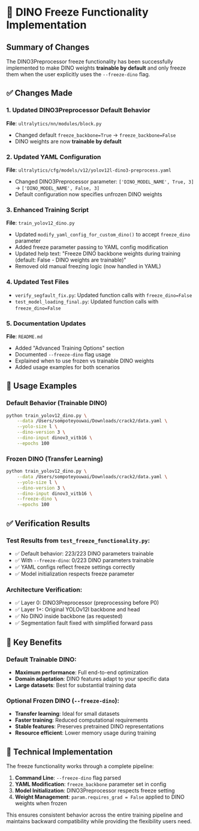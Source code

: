 # 🧊 DINO Freeze Functionality Implementation

## Summary of Changes

The DINO3Preprocessor freeze functionality has been successfully implemented to make DINO weights **trainable by default** and only freeze them when the user explicitly uses the `--freeze-dino` flag.

## ✅ Changes Made

### 1. Updated DINO3Preprocessor Default Behavior
**File**: `ultralytics/nn/modules/block.py`
- Changed default `freeze_backbone=True` → `freeze_backbone=False`
- DINO weights are now **trainable by default**

### 2. Updated YAML Configuration
**File**: `ultralytics/cfg/models/v12/yolov12l-dino3-preprocess.yaml`
- Changed DINO3Preprocessor parameter: `['DINO_MODEL_NAME', True, 3]` → `['DINO_MODEL_NAME', False, 3]`
- Default configuration now specifies unfrozen DINO weights

### 3. Enhanced Training Script
**File**: `train_yolov12_dino.py`
- Updated `modify_yaml_config_for_custom_dino()` to accept `freeze_dino` parameter
- Added freeze parameter passing to YAML config modification
- Updated help text: "Freeze DINO backbone weights during training (default: False - DINO weights are trainable)"
- Removed old manual freezing logic (now handled in YAML)

### 4. Updated Test Files
- `verify_segfault_fix.py`: Updated function calls with `freeze_dino=False`
- `test_model_loading_final.py`: Updated function calls with `freeze_dino=False`

### 5. Documentation Updates
**File**: `README.md`
- Added "Advanced Training Options" section
- Documented `--freeze-dino` flag usage
- Explained when to use frozen vs trainable DINO weights
- Added usage examples for both scenarios

## 🚀 Usage Examples

### Default Behavior (Trainable DINO)
```bash
python train_yolov12_dino.py \
    --data /Users/sompoteyouwai/Downloads/crack2/data.yaml \
    --yolo-size l \
    --dino-version 3 \
    --dino-input dinov3_vitb16 \
    --epochs 100
```

### Frozen DINO (Transfer Learning)
```bash
python train_yolov12_dino.py \
    --data /Users/sompoteyouwai/Downloads/crack2/data.yaml \
    --yolo-size l \
    --dino-version 3 \
    --dino-input dinov3_vitb16 \
    --freeze-dino \
    --epochs 100
```

## ✅ Verification Results

### Test Results from `test_freeze_functionality.py`:
- ✅ Default behavior: 223/223 DINO parameters trainable
- ✅ With `--freeze-dino`: 0/223 DINO parameters trainable  
- ✅ YAML configs reflect freeze settings correctly
- ✅ Model initialization respects freeze parameter

### Architecture Verification:
- ✅ Layer 0: DINO3Preprocessor (preprocessing before P0)
- ✅ Layer 1+: Original YOLOv12l backbone and head
- ✅ No DINO inside backbone (as requested)
- ✅ Segmentation fault fixed with simplified forward pass

## 🎯 Key Benefits

### Default Trainable DINO:
- **Maximum performance**: Full end-to-end optimization
- **Domain adaptation**: DINO features adapt to your specific data
- **Large datasets**: Best for substantial training data

### Optional Frozen DINO (`--freeze-dino`):
- **Transfer learning**: Ideal for small datasets
- **Faster training**: Reduced computational requirements
- **Stable features**: Preserves pretrained DINO representations
- **Resource efficient**: Lower memory usage during training

## 🔧 Technical Implementation

The freeze functionality works through a complete pipeline:

1. **Command Line**: `--freeze-dino` flag parsed
2. **YAML Modification**: `freeze_backbone` parameter set in config
3. **Model Initialization**: DINO3Preprocessor respects freeze setting
4. **Weight Management**: `param.requires_grad = False` applied to DINO weights when frozen

This ensures consistent behavior across the entire training pipeline and maintains backward compatibility while providing the flexibility users need.